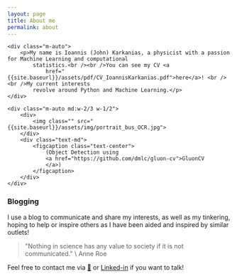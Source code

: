```yaml
---
layout: page
title: About me
permalink: about
---
```


<div class="md:grid md:grid-cols-2 md:gap-3">

    <div class="m-auto">
        <p>My name is Ioannis (John) Karkanias, a physicist with a passion for Machine Learning and computational
            statistics.<br /><br />You can see my CV <a
                href="{{site.baseurl}}/assets/pdf/CV_IoannisKarkanias.pdf">here</a>! <br /><br />My current interests
            revolve around Python and Machine Learning.</p>
    </div>

    <div class="m-auto md:w-2/3 w-1/2">
        <div>
            <img class="" src="{{site.baseurl}}/assets/img/portrait_bus_OCR.jpg">
        </div>
        <div class="text-md">
            <figcaption class="text-center">
                (Object Detection using
                <a href="https://github.com/dmlc/gluon-cv">GluonCV
                </a>)
            </figcaption>
        </div>
    </div>

</div>

<!-- TODO: Education and work summary -->

### Blogging

I use a blog to communicate and share my interests, as well as my tinkering, hoping to help or inspire others as I have
been aided and inspired by similar outlets!

> "Nothing in science has any value to society if it is not communicated." \\
> Anne Roe

Feel free to contact me via [📧](ioannis.karkanias@gmail.com) or
[Linked-in](https://www.linkedin.com/in/ioannis-karkanias-71996a1aa/) if you want to talk!